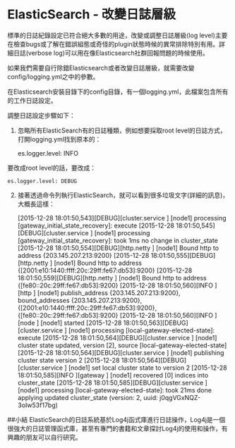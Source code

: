 # ElasticSearch - 改變日誌層級

標準的日誌紀錄設定已符合絕大多數的用途，改變或調整日誌層級(log level)主要在檢查bugs或了解在錯誤組態或奇怪的plugin狀態時候的異常排除特別有用。詳細日誌(verbose log)可以用在像Elasticsearch社群回報問題的時候使用。

如果我們需要自行除錯Elasticsearch或者改變日誌層級，就需要改變config/logging.yml之中的參數。

在Elasticsearch安裝目錄下的config目錄，有一個logging.yml，此檔案包含所有的工作日誌設定。

調整日誌設定步驟如下：

1. 忽略所有ElasticSearch有的日誌種類，例如想要採取root level的日誌方式，打開logging.yml找到原本的：


    es.logger.level: INFO

    
要改成root level的話，要改成：

    es.logger.level: DEBUG

    
2. 接著透過命令列執行ElasticSearch，就可以看到很多垃圾文字(詳細的訊息)，大概長這樣：



    [2015-12-28 18:01:50,543][DEBUG][cluster.service          ] [node1] processing [gateway_initial_state_recovery]: execute
    [2015-12-28 18:01:50,545][DEBUG][cluster.service          ] [node1] processing [gateway_initial_state_recovery]: took 1ms no change in cluster_state
    [2015-12-28 18:01:50,554][DEBUG][http.netty               ] [node1] Bound http to address {203.145.207.213:9200}
    [2015-12-28 18:01:50,555][DEBUG][http.netty               ] [node1] Bound http to address {[2001:e10:1440:ffff:20c:29ff:fe67:db53]:9200}
    [2015-12-28 18:01:50,559][DEBUG][http.netty               ] [node1] Bound http to address {[fe80::20c:29ff:fe67:db53]:9200}
    [2015-12-28 18:01:50,560][INFO ][http                     ] [node1] publish_address {203.145.207.213:9200}, bound_addresses {203.145.207.213:9200}, {[2001:e10:1440:ffff:20c:29ff:fe67:db53]:9200}, {[fe80::20c:29ff:fe67:db53]:9200}
    [2015-12-28 18:01:50,560][INFO ][node                     ] [node1] started
    [2015-12-28 18:01:50,563][DEBUG][cluster.service          ] [node1] processing [local-gateway-elected-state]: execute
    [2015-12-28 18:01:50,564][DEBUG][cluster.service          ] [node1] cluster state updated, version [2], source [local-gateway-elected-state]
    [2015-12-28 18:01:50,564][DEBUG][cluster.service          ] [node1] publishing cluster state version 2
    [2015-12-28 18:01:50,564][DEBUG][cluster.service          ] [node1] set local cluster state to version 2
    [2015-12-28 18:01:50,585][INFO ][gateway                  ] [node1] recovered [0] indices into cluster_state
    [2015-12-28 18:01:50,585][DEBUG][cluster.service          ] [node1] processing [local-gateway-elected-state]: took 21ms done applying updated cluster_state (version: 2, uuid: j0qgVGxNQZ-3oIw53f17bg)


##小結
ElasticSearch的日誌系統基於Log4j函式庫進行日誌操作，Log4j是一個很強大的日誌管理函式庫，甚至有專門的書籍和文章探討Log4j的使用和操作，有興趣的朋友可以自行研究。